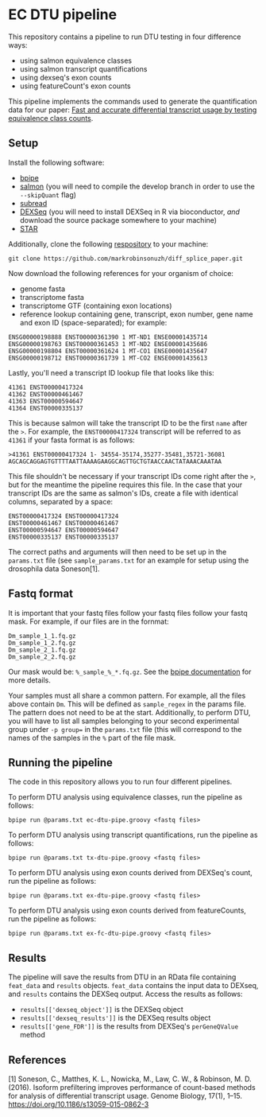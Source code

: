 EC DTU pipeline
===============

This repository contains a pipeline to run DTU testing in four difference ways:

* using salmon equivalence classes
* using salmon transcript quantifications
* using dexseq's exon counts
* using featureCount's exon counts

This pipeline implements the commands used to generate the quantification data for our paper: [Fast and accurate differential transcript usage by testing equivalence class counts](https://doi.org/10.1101/501106]).

Setup
-----

Install the following software:

* [bpipe](https://github.com/ssadedin/bpipe/releases)
* [salmon](https://github.com/COMBINE-lab/salmon) (you will need to compile the develop branch in order to use the `--skipQuant` flag)
* [subread](https://sourceforge.net/projects/subread/files/subread-1.6.3/)
* [DEXSeq](http://bioconductor.org/packages/release/bioc/html/DEXSeq.html) (you will need to install DEXSeq in R via bioconductor, *and* download the source package somewhere to your machine)
* [STAR](https://github.com/alexdobin/STAR)

Additionally, clone the following [respository](https://github.com/markrobinsonuzh/diff_splice_paper.git) to your machine:

```
git clone https://github.com/markrobinsonuzh/diff_splice_paper.git
```

Now download the following references for your organism of choice:

* genome fasta
* transcriptome fasta
* transcriptome GTF (containing exon locations)
* reference lookup containing gene, transcript, exon number, gene name and exon ID (space-separated); for example:

```
ENSG00000198888 ENST00000361390 1 MT-ND1 ENSE00001435714
ENSG00000198763 ENST00000361453 1 MT-ND2 ENSE00001435686
ENSG00000198804 ENST00000361624 1 MT-CO1 ENSE00001435647
ENSG00000198712 ENST00000361739 1 MT-CO2 ENSE00001435613
```

Lastly, you'll need a transcript ID lookup file that looks like this:

```
41361 ENST00000417324
41362 ENST00000461467
41363 ENST00000594647
41364 ENST00000335137
```

This is because salmon will take the transcript ID to be the first `name` after the `>`. For example, the `ENST00000417324` transcript will be referred to as `41361` if your fasta format is as follows:

```
>41361 ENST00000417324 1- 34554-35174,35277-35481,35721-36081
AGCAGCAGGAGTGTTTTAATTAAAAGAAGGCAGTTGCTGTAACCAACTATAAACAAATAA
```

This file shouldn't be necessary if your transcript IDs come right after the `>`, but for the meantime the pipeline requires this file. In the case that your transcript IDs are the same as salmon's IDs, create a file with identical columns, separated by a space:

```
ENST00000417324 ENST00000417324
ENST00000461467 ENST00000461467
ENST00000594647 ENST00000594647
ENST00000335137 ENST00000335137
```

The correct paths and arguments will then need to be set up in the `params.txt` file (see `sample_params.txt` for an example for setup using the drosophila data Soneson[1].

Fastq format
------------

It is important that your fastq files follow your fastq files follow your fastq mask. For example, if our files are in the fornmat:

```
Dm_sample_1_1.fq.gz
Dm_sample_1_2.fq.gz
Dm_sample_2_1.fq.gz
Dm_sample_2_2.fq.gz
```

Our mask would be: `%_sample_%_*.fq.gz`. See the [bpipe documentation](http://docs.bpipe.org/Overview/Introduction/) for more details.

Your samples must all share a common pattern. For example, all the files above contain `Dm`. This will be defined as `sample_regex` in the params file. The pattern does not need to be at the start. Additionally, to perform DTU, you will have to list all samples belonging to your second experimental group under `-p group=` in the `params.txt` file (this will correspond to the names of the samples in the `%` part of the file mask.

Running the pipeline
--------------------

The code in this repository allows you to run four different pipelines.

To perform DTU analysis using equivalence classes, run the pipeline as follows:

```
bpipe run @params.txt ec-dtu-pipe.groovy <fastq files>
```

To perform DTU analysis using transcript quantifications, run the pipeline as follows:

```
bpipe run @params.txt tx-dtu-pipe.groovy <fastq files>
```

To perform DTU analysis using exon counts derived from DEXSeq's count, run the pipeline as follows:

```
bpipe run @params.txt ex-dtu-pipe.groovy <fastq files>
```

To perform DTU analysis using exon counts derived from featureCounts, run the pipeline as follows:

```
bpipe run @params.txt ex-fc-dtu-pipe.groovy <fastq files>
```

Results
-------

The pipeline will save the results from DTU in an RData file containing `feat_data` and `results` objects. `feat_data` contains the input data to DEXseq, and `results` contains the DEXSeq output. Access the results as follows:

* `results[['dexseq_object']]` is the DEXSeq object
* `results[['dexseq_results']]` is the DEXSeq results object
* `results[['gene_FDR']]` is the results from DEXSeq's `perGeneQValue` method

References
----------
[1] Soneson, C., Matthes, K. L., Nowicka, M., Law, C. W., & Robinson, M. D. (2016). Isoform prefiltering improves performance of count-based methods for analysis of differential transcript usage. Genome Biology, 17(1), 1–15. https://doi.org/10.1186/s13059-015-0862-3
